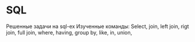 # SQL
Решенные задачи на sql-ex
Изученные команды:  Select,
                    join,
                    left join,
                    rigt join,
                    full join,
                    where,
                    having,
                    group by,
                    like,
                    in,
                    union,
